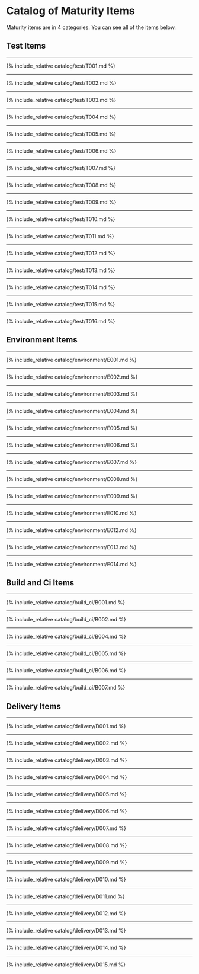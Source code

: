 # Catalog of Maturity Items

Maturity items are in 4 categories. You can see all of the items below.

## Test Items

---
{% include_relative catalog/test/T001.md %}

---
{% include_relative catalog/test/T002.md %}

---
{% include_relative catalog/test/T003.md %}

---
{% include_relative catalog/test/T004.md %}

---
{% include_relative catalog/test/T005.md %}

---
{% include_relative catalog/test/T006.md %}

---
{% include_relative catalog/test/T007.md %}

---
{% include_relative catalog/test/T008.md %}

---
{% include_relative catalog/test/T009.md %}

---
{% include_relative catalog/test/T010.md %}

---
{% include_relative catalog/test/T011.md %}

---
{% include_relative catalog/test/T012.md %}

---
{% include_relative catalog/test/T013.md %}

---
{% include_relative catalog/test/T014.md %}

---
{% include_relative catalog/test/T015.md %}

---
{% include_relative catalog/test/T016.md %}

## Environment Items

---
{% include_relative catalog/environment/E001.md %}

---
{% include_relative catalog/environment/E002.md %}

---
{% include_relative catalog/environment/E003.md %}

---
{% include_relative catalog/environment/E004.md %}

---
{% include_relative catalog/environment/E005.md %}

---
{% include_relative catalog/environment/E006.md %}

---
{% include_relative catalog/environment/E007.md %}

---
{% include_relative catalog/environment/E008.md %}

---
{% include_relative catalog/environment/E009.md %}

---
{% include_relative catalog/environment/E010.md %}

---
{% include_relative catalog/environment/E012.md %}

---
{% include_relative catalog/environment/E013.md %}

---
{% include_relative catalog/environment/E014.md %}

## Build and Ci Items

---
{% include_relative catalog/build_ci/B001.md %}

---
{% include_relative catalog/build_ci/B002.md %}

---
{% include_relative catalog/build_ci/B004.md %}

---
{% include_relative catalog/build_ci/B005.md %}

---
{% include_relative catalog/build_ci/B006.md %}

---
{% include_relative catalog/build_ci/B007.md %}

## Delivery Items

---
{% include_relative catalog/delivery/D001.md %}

---
{% include_relative catalog/delivery/D002.md %}

---
{% include_relative catalog/delivery/D003.md %}

---
{% include_relative catalog/delivery/D004.md %}

---
{% include_relative catalog/delivery/D005.md %}

---
{% include_relative catalog/delivery/D006.md %}

---
{% include_relative catalog/delivery/D007.md %}

---
{% include_relative catalog/delivery/D008.md %}

---
{% include_relative catalog/delivery/D009.md %}

---
{% include_relative catalog/delivery/D010.md %}

---
{% include_relative catalog/delivery/D011.md %}

---
{% include_relative catalog/delivery/D012.md %}

---
{% include_relative catalog/delivery/D013.md %}

---
{% include_relative catalog/delivery/D014.md %}

---
{% include_relative catalog/delivery/D015.md %}
